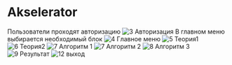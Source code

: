 # Akselerator
Пользователи проходят авторизацию
![3 Авторизация](https://user-images.githubusercontent.com/52165649/230760723-a743f118-f829-4ba9-941e-313d2b79c944.png)
В главном меню выбирается необходимый блок
![4 Главное меню](https://user-images.githubusercontent.com/52165649/230760733-8fc6ce59-2c64-40b3-9bc9-310e179b95e2.png)
![5 Теория1](https://user-images.githubusercontent.com/52165649/230760737-63b48f1c-bf0f-4943-bc37-fedb1dc7efa8.png)
![6 Теория2](https://user-images.githubusercontent.com/52165649/230760740-00f2e4b7-858d-4188-9856-54de71e55a93.png)
![7 Алгоритм 1](https://user-images.githubusercontent.com/52165649/230760742-c2a11d2e-8352-4d5a-96f0-d68279fdc97f.png)
![7 Алгоритм 2](https://user-images.githubusercontent.com/52165649/230760743-40903c7a-1466-4f55-b6f4-7460ace48a54.png)
![8 Алгоритм 3](https://user-images.githubusercontent.com/52165649/230760744-f5e6a34e-c9c1-4ca9-abcd-230c1decf516.png)
![9 Результат](https://user-images.githubusercontent.com/52165649/230760745-b6fcf0c1-dd75-4322-a907-42b16e1b6042.png)
![12 выход](https://user-images.githubusercontent.com/52165649/230760750-00f2c8c8-9734-40e2-9683-1f2e48c2cc5b.png)

